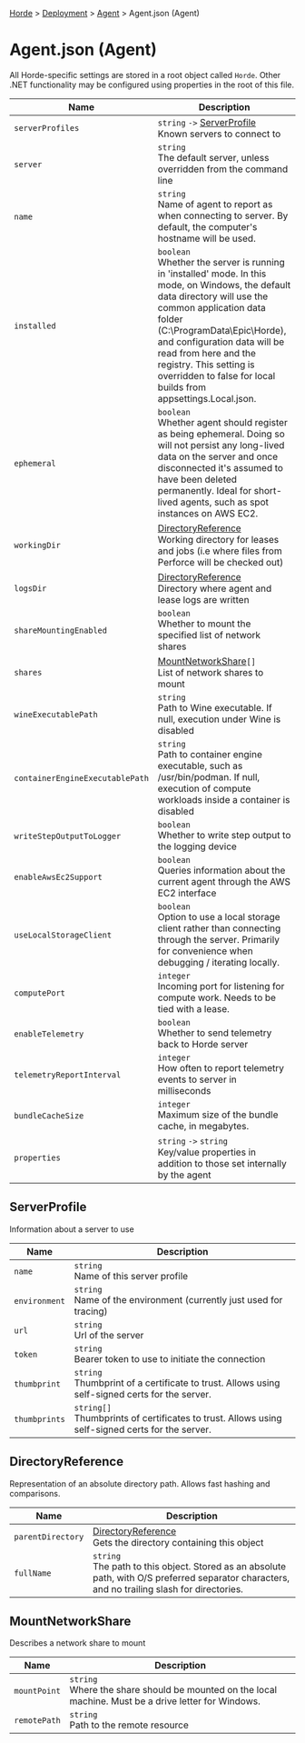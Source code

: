 [Horde](../../README.md) > [Deployment](../Deployment.md) > [Agent](Agent.md) > Agent.json (Agent)

# Agent.json (Agent)

All Horde-specific settings are stored in a root object called `Horde`. Other .NET functionality may be configured using properties in the root of this file.

Name | Description
---- | -----------
`serverProfiles` | `string` `->` [ServerProfile](#serverprofile)<br>Known servers to connect to
`server` | `string`<br>The default server, unless overridden from the command line
`name` | `string`<br>Name of agent to report as when connecting to server. By default, the computer's hostname will be used.
`installed` | `boolean`<br>Whether the server is running in 'installed' mode. In this mode, on Windows, the default data directory will use the common application data folder (C:\ProgramData\Epic\Horde), and configuration data will be read from here and the registry. This setting is overridden to false for local builds from appsettings.Local.json.
`ephemeral` | `boolean`<br>Whether agent should register as being ephemeral. Doing so will not persist any long-lived data on the server and once disconnected it's assumed to have been deleted permanently. Ideal for short-lived agents, such as spot instances on AWS EC2.
`workingDir` | [DirectoryReference](#directoryreference)<br>Working directory for leases and jobs (i.e where files from Perforce will be checked out)
`logsDir` | [DirectoryReference](#directoryreference)<br>Directory where agent and lease logs are written
`shareMountingEnabled` | `boolean`<br>Whether to mount the specified list of network shares
`shares` | [MountNetworkShare](#mountnetworkshare)`[]`<br>List of network shares to mount
`wineExecutablePath` | `string`<br>Path to Wine executable. If null, execution under Wine is disabled
`containerEngineExecutablePath` | `string`<br>Path to container engine executable, such as /usr/bin/podman. If null, execution of compute workloads inside a container is disabled
`writeStepOutputToLogger` | `boolean`<br>Whether to write step output to the logging device
`enableAwsEc2Support` | `boolean`<br>Queries information about the current agent through the AWS EC2 interface
`useLocalStorageClient` | `boolean`<br>Option to use a local storage client rather than connecting through the server. Primarily for convenience when debugging / iterating locally.
`computePort` | `integer`<br>Incoming port for listening for compute work. Needs to be tied with a lease.
`enableTelemetry` | `boolean`<br>Whether to send telemetry back to Horde server
`telemetryReportInterval` | `integer`<br>How often to report telemetry events to server in milliseconds
`bundleCacheSize` | `integer`<br>Maximum size of the bundle cache, in megabytes.
`properties` | `string` `->` `string`<br>Key/value properties in addition to those set internally by the agent

## ServerProfile

Information about a server to use

Name | Description
---- | -----------
`name` | `string`<br>Name of this server profile
`environment` | `string`<br>Name of the environment (currently just used for tracing)
`url` | `string`<br>Url of the server
`token` | `string`<br>Bearer token to use to initiate the connection
`thumbprint` | `string`<br>Thumbprint of a certificate to trust. Allows using self-signed certs for the server.
`thumbprints` | `string[]`<br>Thumbprints of certificates to trust. Allows using self-signed certs for the server.

## DirectoryReference

Representation of an absolute directory path. Allows fast hashing and comparisons.

Name | Description
---- | -----------
`parentDirectory` | [DirectoryReference](#directoryreference)<br>Gets the directory containing this object
`fullName` | `string`<br>The path to this object. Stored as an absolute path, with O/S preferred separator characters, and no trailing slash for directories.

## MountNetworkShare

Describes a network share to mount

Name | Description
---- | -----------
`mountPoint` | `string`<br>Where the share should be mounted on the local machine. Must be a drive letter for Windows.
`remotePath` | `string`<br>Path to the remote resource
